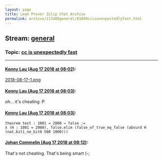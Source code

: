 ```yaml
---
layout: page
title: Lean Prover Zulip Chat Archive 
permalink: archive/113488general/01899ccisunexpectedlyfast.html
---
```


## Stream: [general](index.html)
### Topic: [cc is unexpectedly fast](01899ccisunexpectedlyfast.html)

---

#### [Kenny Lau (Aug 17 2018 at 08:02)](https://leanprover.zulipchat.com/#narrow/stream/113488-general/topic/cc%20is%20unexpectedly%20fast/near/132284614):
[2018-08-17-1.png](/user_uploads/3121/H2XKxrFTq7Uuh78QYpIZg00o/2018-08-17-1.png)

#### [Kenny Lau (Aug 17 2018 at 08:03)](https://leanprover.zulipchat.com/#narrow/stream/113488-general/topic/cc%20is%20unexpectedly%20fast/near/132284629):
oh... it's cheating :P

#### [Kenny Lau (Aug 17 2018 at 08:03)](https://leanprover.zulipchat.com/#narrow/stream/113488-general/topic/cc%20is%20unexpectedly%20fast/near/132284630):
```lean
theorem test : 1001 = 2000 → false :=
λ (H : 1001 = 2000), false.elim (false_of_true_eq_false (absurd H (nat.bit1_ne_bit0 500 1000)))
```

#### [Johan Commelin (Aug 17 2018 at 08:12)](https://leanprover.zulipchat.com/#narrow/stream/113488-general/topic/cc%20is%20unexpectedly%20fast/near/132284942):
That's not cheating. That's being smart (-;

